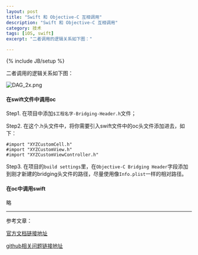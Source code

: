 ```yaml
---
layout: post
title: "Swift 和 Objective-C 互相调用"
description: "Swift 和 Objective-C 互相调用"
category: 技术
tags: [iOS, swift]
excerpt: "二者调用的逻辑关系如下图："

---
```

{% include JB/setup %}

二者调用的逻辑关系如下图：

![DAG_2x.png](https://developer.apple.com/library/ios/documentation/Swift/Conceptual/BuildingCocoaApps/Art/DAG_2x.png)

#### 在swift文件中调用oc

Step1. 在项目中添加`$工程名字-Bridging-Header.h`文件；

Step2. 在这个.h头文件中，将你需要引入swift文件中的oc头文件添加进去，如下：

```
#import "XYZCustomCell.h"
#import "XYZCustomView.h"
#import "XYZCustomViewController.h"
```

Step3. 在项目的`build settings`里，在`Objective-C Bridging Header`字段添加到刚才新建的bridging头文件的路径，尽量使用像`Info.plist`一样的相对路径。

#### 在oc中调用swift

略

----

参考文章：

[官方文档链接地址](https://developer.apple.com/library/prerelease/ios/documentation/Swift/Conceptual/BuildingCocoaApps/MixandMatch.html#//apple_ref/doc/uid/TP40014216-CH10-XID_75)

[github相关问题链接地址](http://stackoverflow.com/questions/24002369/how-to-call-objective-c-code-from-swift)
